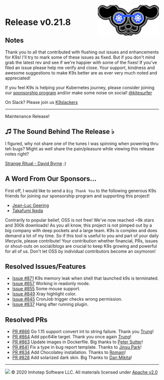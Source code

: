<img src="https://raw.githubusercontent.com/derailed/k9s/master/assets/k9s_small.png" align="right" width="200" height="auto"/>

# Release v0.21.8

## Notes

Thank you to all that contributed with flushing out issues and enhancements for K9s! I'll try to mark some of these issues as fixed. But if you don't mind grab the latest rev and see if we're happier with some of the fixes! If you've filed an issue please help me verify and close. Your support, kindness and awesome suggestions to make K9s better are as ever very much noted and appreciated!

If you feel K9s is helping your Kubernetes journey, please consider joining our [sponsorship program](https://github.com/sponsors/derailed) and/or make some noise on social! [@kitesurfer](https://twitter.com/kitesurfer)

On Slack? Please join us [K9slackers](https://join.slack.com/t/k9sers/shared_invite/enQtOTA5MDEyNzI5MTU0LWQ1ZGI3MzliYzZhZWEyNzYxYzA3NjE0YTk1YmFmNzViZjIyNzhkZGI0MmJjYzhlNjdlMGJhYzE2ZGU1NjkyNTM)

---

Maintenance Release!

## ♫ The Sound Behind The Release ♭

I figured, why not share one of the tunes I was spinning when powering thru teh bugs? Might as well share the pain/pleasure while viewing this release notes right?

[Strange Ritual - David Byrne](https://www.youtube.com/watch?v=gsramZ3sOjI) ;)

## A Word From Our Sponsors...

First off, I would like to send a `Big Thank You` to the following generous K9s friends for joining our sponsorship program and supporting this project!

* [Jean-Luc Geering](https://github.com/jlgeering)
* [Takafumi Ikeda](https://github.com/ikeike443)

Contrarily to popular belief, OSS is not free! We've now reached ~9k stars and 300k downloads! As you all know, this project is not pimped out by a big company with deep pockets and a large team. K9s is complex and does demand a lot of my time. So if this tool is useful to you and part of your daily lifecycle, please contribute! Your contribution whether financial, PRs, issues or shout-outs on social/blogs are crucial to keep K9s growing and powerful for all of us. Don't let OSS by individual contributors become an oxymoron!

## Resolved Issues/Features

* [Issue #871](https://github.com/kswapd/k9s/issues/871) K9s memory leak when shell that launched k9s is terminated.
* [Issue #857](https://github.com/kswapd/k9s/issues/857) Working in readonly mode.
* [Issue #855](https://github.com/kswapd/k9s/issues/855) Some mouse support.
* [Issue #849](https://github.com/kswapd/k9s/issues/849) Xray highlight color.
* [Issue #845](https://github.com/kswapd/k9s/issues/845) CronJob trigger checks wrong permission.
* [Issue #837](https://github.com/kswapd/k9s/issues/837) Hang after running plugin.

## Resolved PRs

* [PR #866](https://github.com/kswapd/k9s/pull/866) Go 1.15 support convert int to string failure. Thank you [Trung](https://github.com/runlevel5)!
* [PR #864](https://github.com/kswapd/k9s/pull/864) Add ppc64le target. Thank you once again [Trung](https://github.com/runlevel5)!
* [PR #863](https://github.com/kswapd/k9s/pull/863) Update images in Dockerfile. Big thanks to [Peter Sutter](https://github.com/petersutter)!
* [PR #841](https://github.com/kswapd/k9s/pull/841) Fix a type in bug report template. Thanks to [Jinsu Park](https://github.com/umi0410)!
* [PR #834](https://github.com/kswapd/k9s/pull/834) Add Chocolatey installation. Thanks to [Romain](https://github.com/romch007)!
* [PR #828](https://github.com/kswapd/k9s/pull/828) Add solarized dark skin. Big Thanks to [Dan Mikita](https://github.com/danmikita)!

---

<img src="https://raw.githubusercontent.com/derailed/k9s/master/assets/imhotep_logo.png" width="32" height="auto"/> © 2020 Imhotep Software LLC. All materials licensed under [Apache v2.0](http://www.apache.org/licenses/LICENSE-2.0)
